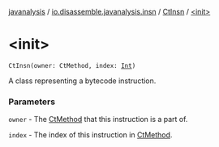 [javanalysis](../../index.md) / [io.disassemble.javanalysis.insn](../index.md) / [CtInsn](index.md) / [&lt;init&gt;](./-init-.md)

# &lt;init&gt;

`CtInsn(owner: CtMethod, index: `[`Int`](https://kotlinlang.org/api/latest/jvm/stdlib/kotlin/-int/index.html)`)`

A class representing a bytecode instruction.

### Parameters

`owner` - The [CtMethod](#) that this instruction is a part of.

`index` - The index of this instruction in [CtMethod](#).